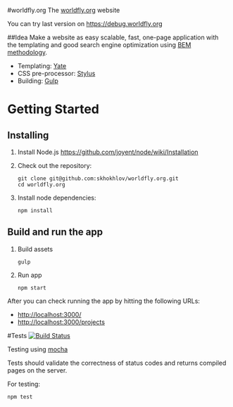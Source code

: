 #worldfly.org
The [worldfly.org](https://www.worldfly.org) website

You can try last version on https://debug.worldfly.org

##Idea
Make a website as easy scalable, fast, one-page application with the templating and good search engine optimization using [BEM methodology](https://en.bem.info/method/).

* Templating: [Yate](https://github.com/pasaran/yate)
* CSS pre-processor: [Stylus](https://github.com/stylus/stylus)
* Building: [Gulp](https://github.com/gulpjs/gulp)

# Getting Started
## Installing
1. Install Node.js
    https://github.com/joyent/node/wiki/Installation

2. Check out the repository:
    ```
    git clone git@github.com:skhokhlov/worldfly.org.git
    cd worldfly.org
    ```

3. Install node dependencies:
    ```
    npm install
    ```

## Build and run the app
1. Build assets
    ```
    gulp
    ```
2. Run app
    ```
    npm start
    ```

After you can check running the app by hitting the following URLs:
* [http://localhost:3000/](http://localhost:3000/)
* [http://localhost:3000/projects](http://localhost:3000/projects)


#Tests
[![Build Status](https://travis-ci.org/skhokhlov/worldfly.org.svg?branch=dev)](https://travis-ci.org/skhokhlov/worldfly.org)

Testing using [mocha](https://github.com/mochajs/mocha)

Tests should validate the correctness of status codes and returns compiled pages on the server.

For testing:
```
npm test
```
